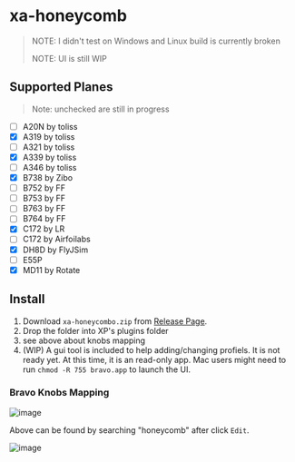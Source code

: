 # xa-honeycomb

>NOTE: I didn't test on Windows and Linux build is currently broken
>
>NOTE: UI is still WIP

## Supported Planes
> Note: unchecked are still in progress

- [ ] A20N by toliss
- [x] A319 by toliss
- [ ] A321 by toliss
- [x] A339 by toliss
- [ ] A346 by toliss
- [x] B738 by Zibo
- [ ] B752 by FF
- [ ] B753 by FF
- [ ] B763 by FF
- [ ] B764 by FF
- [x] C172 by LR
- [ ] C172 by Airfoilabs
- [x] DH8D by FlyJSim
- [ ] E55P
- [x] MD11 by Rotate

## Install

1. Download `xa-honeycombo.zip` from [Release Page](https://github.com/xairline/xa-honeycomb/releases/latest).
2. Drop the folder into XP's plugins folder
3. see above about knobs mapping
4. (WIP) A gui tool is included to help adding/changing profiels. It is not ready yet. At this time, it is an read-only app. Mac users might need to run `chmod -R 755 bravo.app` to launch the UI.

### Bravo Knobs Mapping
![image](https://github.com/user-attachments/assets/99477be6-2e40-4dc4-b57d-605c3d7457a0)

Above can be found by searching "honeycomb" after click `Edit`.


![image](https://github.com/user-attachments/assets/b0397f82-d074-4b14-aded-793a9c272b66)

